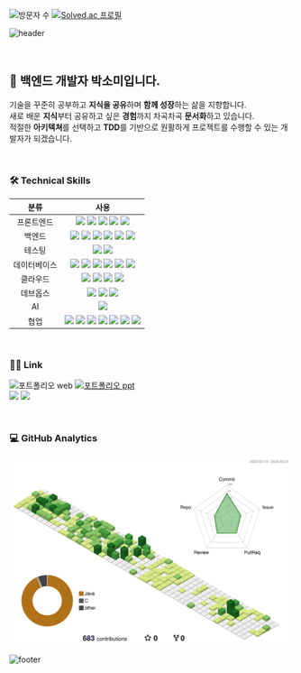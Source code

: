 <img src="https://komarev.com/ghpvc/?username=fsm12" alt="방문자 수"> [![Solved.ac
프로필](http://mazassumnida.wtf/api/mini/generate_badge?boj=fsm1204)](https://solved.ac/fsm1204)  

![header](https://capsule-render.vercel.app/api?type=venom&color=timeAuto&text=Hello%20World!&animation=fadeIn&height=200&stroke=BAD1E6)

</br>

## 👋 백엔드 개발자 박소미입니다.  
기술을 꾸준히 공부하고 **지식을 공유**하며 **함께 성장**하는 삶을 지향합니다.  
새로 배운 **지식**부터 공유하고 싶은 **경험**까지 차곡차곡 **문서화**하고 있습니다.  
적절한 **아키텍쳐**를 선택하고 **TDD**를 기반으로 원활하게 프로젝트를 수행할 수 있는 개발자가 되겠습니다.  

</br>

### 🛠  Technical Skills
|분류|사용|
|:--:|:--:|
|프론트엔드|<img src="https://img.shields.io/badge/HTML5-E34F26?style=flat&logo=HTML5&logoColor=white"/> <img src="https://img.shields.io/badge/CSS3-1572B6?style=flat&logo=CSS3&logoColor=white"/> <img src="https://img.shields.io/badge/JavaScript-F7DF1E?style=flat&logo=JavaScript&logoColor=white"/> <img src="https://img.shields.io/badge/JSP-000000?style=flat&logo=JSP&logoColor=white"/> <img src="https://img.shields.io/badge/Vue.js-4FC08D?style=flat&logo=Vue.js&logoColor=white"/>|
|백엔드|<img src="https://img.shields.io/badge/Java-E34F26?style=flat&logo=java&logoColor=white"/> <img src="https://img.shields.io/badge/Spring-6DB33F?style=flat&logo=Spring&logoColor=white"/> <img src="https://img.shields.io/badge/Spring Boot-6DB33F?style=flat&logo=Spring Boot&logoColor=white"/> <img src="https://img.shields.io/badge/Spring Security-6DB33F?style=flat&logo=Spring Security&logoColor=white"/> <img src="https://img.shields.io/badge/Python-3776AB?style=flat&logo=Python&logoColor=white"/> <img src="https://img.shields.io/badge/flask-000000?style=flat&logo=flask&logoColor=white"/>|
|테스팅|<img src="https://img.shields.io/badge/Mockito-84B135?style=flat&logo=Mockito&logoColor=white"/> <img src="https://img.shields.io/badge/JUnit5-25A162?style=flat&logo=junit5&logoColor=white"/> |
|데이터베이스|<img src="https://img.shields.io/badge/Oracle-F80000?style=flat&logo=Oracle&logoColor=white"/> <img src="https://img.shields.io/badge/MySQL-4479A1?style=flat&logo=MySQL&logoColor=white"/> <img src="https://img.shields.io/badge/PostgreSQL-4169E1?style=flat&logo=PostgreSQL&logoColor=white"/> <img src="https://img.shields.io/badge/MongoDB-47A248?style=flat&logo=MongoDB&logoColor=white"/> <img src="https://img.shields.io/badge/Redis-DC382D?style=flat&logo=Redis&logoColor=white"/> <img src="https://img.shields.io/badge/Firebase-FFCA28?style=flat&logo=Firebase&logoColor=white"/>|
|클라우드|<img src="https://img.shields.io/badge/AWS-232F3E?style=flat&logo=amazonaws&logoColor=white"/> <img src="https://img.shields.io/badge/AWS S3-569A31?style=flat&logo=amazons3&logoColor=white"/> <img src="https://img.shields.io/badge/AWS EC2-FF9900?style=flat&logo=amazonec2&logoColor=white"/> <img src="https://img.shields.io/badge/AWS Elastic Beanstalk-E34F26?style=flat&logo=AWS Elastic Beanstalk&logoColor=white"/> |
|데브옵스|<img src="https://img.shields.io/badge/Git-F05032?style=flat&logo=Git&logoColor=white"/> <img src="https://img.shields.io/badge/Github Action-2088FF?style=flat&logo=githubactions&logoColor=white"/> <img src="https://img.shields.io/badge/Jenkins-D24939?style=flat&logo=Jenkins&logoColor=white"/>|
|AI|<img src="https://img.shields.io/badge/tensorflow-2088FF?style=flat&logo=tensorflow&logoColor=white"/>  |
|협업|<img src="https://img.shields.io/badge/Github-181717?style=flat&logo=Github&logoColor=white"/> <img src="https://img.shields.io/badge/Notion-000000?style=flat&logo=Notion&logoColor=white"/> <img src="https://img.shields.io/badge/slack-4A154B?style=flat&logo=slack&logoColor=white"/> <img src="https://img.shields.io/badge/Jira-0052CC?style=flat&logo=Jira&logoColor=white"/> <img src="https://img.shields.io/badge/webex-000000?style=flat&logo=webex&logoColor=white"/> <img src="https://img.shields.io/badge/swagger-85EA2D?style=flat&logo=swagger&logoColor=white"/> <img src="https://img.shields.io/badge/discord-5865F2?style=flat&logo=discord&logoColor=white"/> |

</br>

### 🤝🏻 Link
<img src="https://img.shields.io/badge/Portfolio-Web-0969da" alt="포트폴리오 web"> <a href="https://github.com/fsm12/fsm12/files/14685728/fsm12.Portfolio.pdf"><img src="https://img.shields.io/badge/Portfolio-PDF-0969da" alt="포트폴리오 ppt"></a>  
<a href="https://velog.io/@2024-11th/posts"><img src="https://img.shields.io/badge/Velog-20C997?style=flat&logo=Velog&logoColor=white"/></a> <a href="mailto:fsm12041204@gmail.com"><img src="https://img.shields.io/badge/fsm12041204@gmail.com-D14836?style=flat&amp;logo=Gmail&amp;logoColor=white"/></a>

</br>

### 💻  GitHub Analytics

<img src = "./profile-3d-contrib/profile-green-animate.svg">  

![footer](https://capsule-render.vercel.app/api?section=footer&type=waving&color=timeAuto&animation=fadeIn&height=130)
